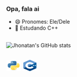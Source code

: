 ### Opa, fala ai

- 😄 Pronomes: Ele/Dele 
- 🌱 Estudando C++

## 
![Jhonatan's GitHub stats](https://github-readme-stats.vercel.app/api?username=Jhonatan-978&show_icons=true&theme=tokyonight)
<div style="display: inline_block"><br>
  <img align="center" alt="Jhonatan-Python" height="30" width="40" src="https://raw.githubusercontent.com/devicons/devicon/master/icons/python/python-original.svg">
  <img align="center" alt="Jhonatan-C++" height="30" width="40" src="https://raw.githubusercontent.com/devicons/devicon/master/icons/cplusplus/cplusplus-original.svg">

          
